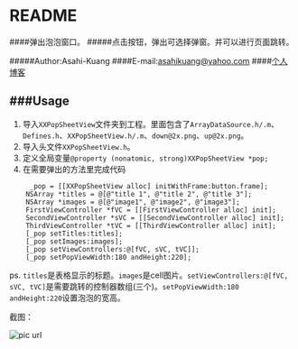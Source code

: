 # README
####弹出泡泡窗口。
#####点击按钮，弹出可选择弹窗。并可以进行页面跳转。

#####Author:Asahi-Kuang 
####E-mail:[asahikuang@yahoo.com](asahikuang@yahoo.com)
####[个人博客](http://asahi-kuang.github.io/MyBlog_MWeb/archives.html)

###Usage
--
1. 导入`XXPopSheetView`文件夹到工程。里面包含了`ArrayDataSource.h/.m`、`Defines.h`、`XXPopSheetView.h/.m`、`down@2x.png`、`up@2x.png`。
2. 导入头文件`XXPopSheetView.h`。
3. 定义全局变量```@property (nonatomic, strong)XXPopSheetView *pop;```
4. 在需要弹出的方法里完成代码
```
	 _pop = [[XXPopSheetView alloc] initWithFrame:button.frame];
    NSArray *titles = @[@"title 1", @"title 2", @"title 3"];
    NSArray *images = @[@"image1", @"image2", @"image3"];
    FirstViewController *fVC = [[FirstViewController alloc] init];
    SecondViewController *sVC = [[SecondViewController alloc] init];
    ThirdViewController *tVC = [[ThirdViewController alloc] init];
    [_pop setTitles:titles];
    [_pop setImages:images];
    [_pop setViewControllers:@[fVC, sVC, tVC]];
    [_pop setPopViewWidth:180 andHeight:220];
```

ps. `titles`是表格显示的标题。`images`是cell图片。`setViewControllers:@[fVC, sVC, tVC]`是需要跳转的控制器数组(三个)。`setPopViewWidth:180 andHeight:220`设置泡泡的宽高。


截图：

![pic url](http://a4.qpic.cn/psb?/V106iJhq3r5pvo/85S6e7NquU0PVaHadgdSwNzJKrfkdVH0N2U3xY9Voww!/b/dFsBAAAAAAAA&bo=1AEvA9QBLwMCCS0!&rf=photoDetail)


